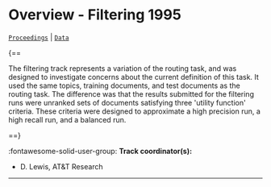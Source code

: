 # Overview - Filtering 1995

[`Proceedings`](./proceedings.md) | [`Data`](./data.md)

{==

The filtering track represents a variation of the routing task, and was designed to investigate concerns about the current definition of this task. It used the same topics, training documents, and test documents as the routing task. The difference was that the results submitted for the filtering runs were unranked sets of documents satisfying three 'utility function' criteria. These criteria were designed to approximate a high precision run, a high recall run, and a balanced run.

==}

:fontawesome-solid-user-group: **Track coordinator(s):**

- D. Lewis, AT&T Research 



---

